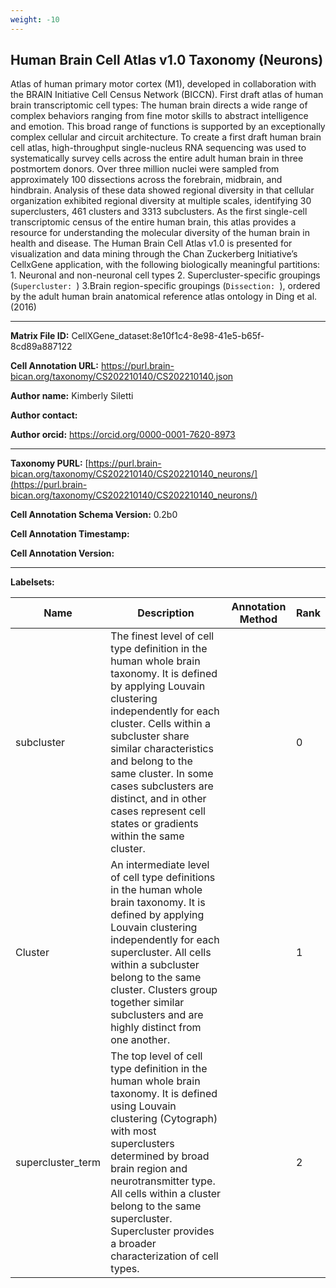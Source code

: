 ```yaml
---
weight: -10
---
```

## Human Brain Cell Atlas v1.0 Taxonomy (Neurons)

Atlas of human primary motor cortex (M1), developed in collaboration with the BRAIN Initiative Cell Census Network (BICCN).
First draft atlas of human brain transcriptomic cell types: The human brain directs a wide range of complex behaviors ranging from fine motor skills to abstract intelligence and emotion. This broad range of functions is supported by an exceptionally complex cellular and circuit architecture. To create a first draft human brain cell atlas, high-throughput single-nucleus RNA sequencing was used to systematically survey cells across the entire adult human brain in three postmortem donors. Over three million nuclei were sampled from approximately 100 dissections across the forebrain, midbrain, and hindbrain. Analysis of these data showed regional diversity in that cellular organization exhibited regional diversity at multiple scales, identifying 30 superclusters, 461 clusters and 3313 subclusters. As the first single-cell transcriptomic census of the entire human brain, this atlas provides a resource for understanding the molecular diversity of the human brain in health and disease. The Human Brain Cell Atlas v1.0 is presented for visualization and data mining through the Chan Zuckerberg Initiative’s CellxGene application, with the following biologically meaningful partitions: 1. Neuronal and non-neuronal cell types 2. Supercluster-specific groupings (`Supercluster: `) 3.Brain region-specific groupings (`Dissection: `), ordered by the adult human brain anatomical reference atlas ontology in Ding et al. (2016)

---

**Matrix File ID:** CellXGene_dataset:8e10f1c4-8e98-41e5-b65f-8cd89a887122

**Cell Annotation URL:** https://purl.brain-bican.org/taxonomy/CS202210140/CS202210140.json

**Author name:** Kimberly Siletti

**Author contact:** 

**Author orcid:** https://orcid.org/0000-0001-7620-8973


---

**Taxonomy PURL:** [https://purl.brain-bican.org/taxonomy/CS202210140/CS202210140_neurons/](https://purl.brain-bican.org/taxonomy/CS202210140/CS202210140_neurons/)

**Cell Annotation Schema Version:** 0.2b0

**Cell Annotation Timestamp:** 

**Cell Annotation Version:** 

---

**Labelsets:**

| Name | Description | Annotation Method | Rank |
|------|-------------|-------------------|------|
|subcluster|The finest level of cell type definition in the human whole brain taxonomy. It is defined by applying Louvain clustering independently for each cluster. Cells within a subcluster share similar characteristics and belong to the same cluster. In some cases subclusters are distinct, and in other cases represent cell states or gradients within the same cluster.||0|
|Cluster|An intermediate level of cell type definitions in the human whole brain taxonomy. It is defined by applying Louvain clustering independently for each supercluster. All cells within a subcluster belong to the same cluster. Clusters group together similar subclusters and are highly distinct from one another.||1|
|supercluster_term|The top level of cell type definition in the human whole brain taxonomy. It is defined using Louvain clustering (Cytograph) with most superclusters determined by broad brain region and neurotransmitter type. All cells within a cluster belong to the same supercluster. Supercluster provides a broader characterization of cell types.||2|
